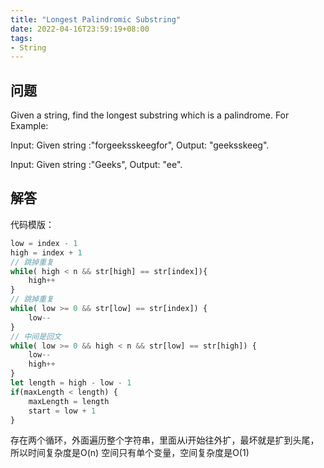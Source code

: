 ```yaml
---
title: "Longest Palindromic Substring"
date: 2022-04-16T23:59:19+08:00
tags:
- String
---
```


## 问题

Given a string, find the longest substring which is a palindrome. 
For Example:

Input: Given string :"forgeeksskeegfor",
Output: "geeksskeeg".

Input: Given string :"Geeks",
Output: "ee".

## 解答

代码模版： 

``` ts
low = index - 1
high = index + 1
// 跳掉重复
while( high < n && str[high] == str[index]){
    high++
}
// 跳掉重复
while( low >= 0 && str[low] == str[index]) {
    low--
}
// 中间是回文
while( low >= 0 && high < n && str[low] == str[high]) {
    low--
    high++
}
let length = high - low - 1
if(maxLength < length) {
    maxLength = length
    start = low + 1
}
```

存在两个循环，外面遍历整个字符串，里面从i开始往外扩，最坏就是扩到头尾，所以时间复杂度是O(n)
空间只有单个变量，空间复杂度是O(1)